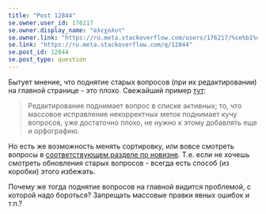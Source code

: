 ```yaml
---
title: "Post 12844"
se.owner.user_id: 176217
se.owner.display_name: "αλεχολυτ"
se.owner.link: "https://ru.meta.stackoverflow.com/users/176217/%ce%b1%ce%bb%ce%b5%cf%87%ce%bf%ce%bb%cf%85%cf%84"
se.link: "https://ru.meta.stackoverflow.com/q/12844"
se.post_id: 12844
se.post_type: question
---
```

<p>Бытует мнение, что поднятие старых вопросов (при их редактировании) на главной странице - это плохо. Свежайший пример <a href="https://ru.meta.stackoverflow.com/a/12843/176217">тут</a>:</p>
<blockquote>
<p>Редактирование поднимает вопрос в списке активных; то, что массовое исправление некорректных меток поднимает кучу вопросов, уже достаточно плохо, не нужно к этому добавлять еще и орфографию.</p>
</blockquote>
<p>Но есть же возможность менять сортировку, или вовсе смотреть вопросы в <a href="https://ru.stackoverflow.com/questions?tab=Newest">соответствующем разделе по новизне</a>. Т.е. если не хочешь смотреть обновления старых вопросов - всегда есть способ (из коробки) этого избежать.</p>
<p>Почему же тогда поднятие вопросов на главной видится проблемой, с которой надо бороться? Запрещать массовые правки явных ошибок и т.п.?</p>
